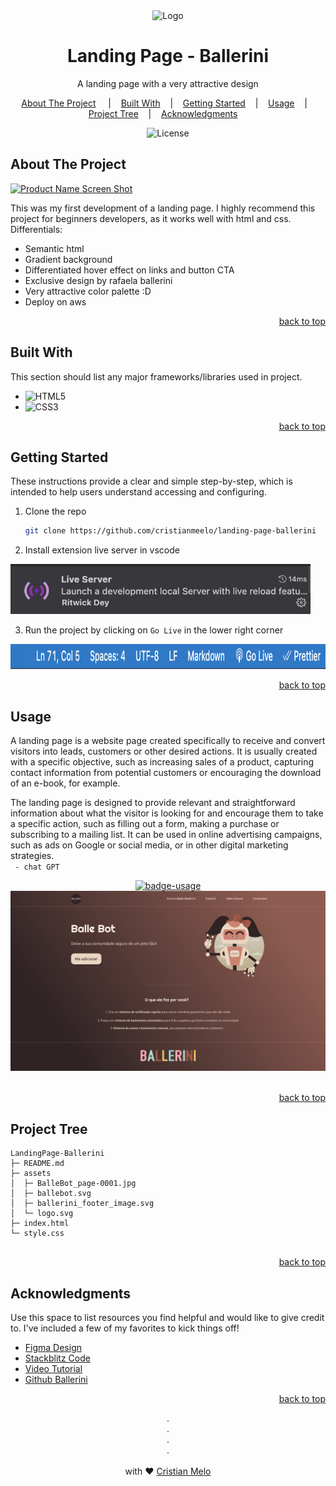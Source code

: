<!-- PROJECT LOGO -->
<div id="readme-top" align="center">
<div >
<img src="https://cdn-icons-png.flaticon.com/512/1095/1095697.png?w=1060&t=st=1681080763~exp=1681081363~hmac=1ff61a0ff51863b66cfc6991c58b32243a2428359849414dc817f08acd2cc10d" alt="Logo" width="80" height="80">
</div>

<h1 align="center">
    Landing Page - Ballerini
</h1>
<p align="center">
    A landing page with a very attractive design
    <br />
</p>

<p align="center">
<a href="#about-the-project">About The Project</a>
&nbsp;&nbsp;&nbsp;&nbsp;|&nbsp;&nbsp;&nbsp;
<a href="#built-with">Built With</a>&nbsp;&nbsp;&nbsp;&nbsp;|&nbsp;&nbsp;&nbsp;
<a href="#getting-started">Getting Started</a>&nbsp;&nbsp;&nbsp;&nbsp;|&nbsp;&nbsp;&nbsp;
 <a href="#usage">Usage</a>&nbsp;&nbsp;&nbsp;&nbsp;|&nbsp;&nbsp;&nbsp;
 <a href="#project-tree">Project Tree</a>&nbsp;&nbsp;&nbsp;&nbsp;|&nbsp;&nbsp;&nbsp;
 <a href="#usage">Acknowledgments</a>&nbsp;&nbsp;&nbsp;&nbsp;
</p>

<p align="center">
<img alt="License" src="https://img.shields.io/static/v1?label=license&message=MIT&color=49AA26&labelCOlor=000000"></img>
</p>
</div>

<!-- ABOUT THE PROJECT -->

## About The Project

[![Product Name Screen Shot][product-screenshot]](https://example.com)

This was my first development of a landing page. I highly recommend this project for beginners developers, as it works well with html and css. Differentials:

- Semantic html
- Gradient background
- Differentiated hover effect on links and button CTA
- Exclusive design by rafaela ballerini
- Very attractive color palette :D
- Deploy on aws

<p align="right"><a href="#readme-top">back to top</a></p>

<!-- BUILT WITH -->

## Built With

This section should list any major frameworks/libraries used in project. 

- ![HTML5](https://img.shields.io/badge/HTML5-E34F26?style=for-the-badge&logo=html5&logoColor=white)
- ![CSS3](https://img.shields.io/badge/css3-%231572B6.svg?style=for-the-badge&logo=css3&logoColor=white)

<p align="right"><a href="#readme-top">back to top</a></p>

<!-- GETTING STARTED -->

## Getting Started

These instructions provide a clear and simple step-by-step, which is intended to help users understand accessing and configuring.

1. Clone the repo
   ```sh
   git clone https://github.com/cristianmeelo/landing-page-ballerini
   ```
2. Install extension live server in vscode</br>
<img src="./assets/live-server.png" alt="Logo" width="480" height="80">

3. Run the project by clicking on `Go Live` in the lower right corner <br/>
<img src="./assets/go-live.png" alt="Logo" width="680" height="40">


<p align="right"><a href="#readme-top">back to top</a></p>

<!-- USAGE EXAMPLES -->

## Usage

A landing page is a website page created specifically to receive and convert visitors into leads, customers or other desired actions. It is usually created with a specific objective, such as increasing sales of a product, capturing contact information from potential customers or encouraging the download of an e-book, for example.

The landing page is designed to provide relevant and straightforward information about what the visitor is looking for and encourage them to take a specific action, such as filling out a form, making a purchase or subscribing to a mailing list. It can be used in online advertising campaigns, such as ads on Google or social media, or in other digital marketing strategies. </br>
` - chat GPT`

<div align="center">
<a href="http://cristianmeelo.com.s3-website-sa-east-1.amazonaws.com/">
<img src="https://img.shields.io/badge/demo-see%20the%20app-blue" alt="badge-usage" >
</div>

<div align="center">
<img src="./assets//BalleBot_page-0001.jpg" alt="Logo">
</div>
</br>

<p align="right"><a href="#readme-top">back to top</a></p>

<!-- PROJECT  Tree -->

## Project Tree

```
LandingPage-Ballerini
├─ README.md
├─ assets
│  ├─ BalleBot_page-0001.jpg
│  ├─ ballebot.svg
│  ├─ ballerini_footer_image.svg
│  └─ logo.svg
├─ index.html
└─ style.css


```

<p align="right"><a href="#readme-top">back to top</a></p>

<!-- ACKNOWLEDGMENTS -->

## Acknowledgments

Use this space to list resources you find helpful and would like to give credit to. I've included a few of my favorites to kick things off!

- [Figma Design](https://www.figma.com/file/myqP66iQwzjwjrIAJyyrip/BalleBot?node-id=0%3A1&t=xaxOj9U8380vQL7r-0)
- [Stackblitz Code](https://stackblitz.com/edit/web-platform-fljbsg?file=index.html,styles.css)
- [Video Tutorial](https://www.youtube.com/watch?v=llF6vD-RljE&t=138s&ab_channel=RafaellaBallerini)
- [Github Ballerini](https://github.com/rafaballerini)


<p align="right"><a href="#readme-top">back to top</a></p>

<p align="center">
.
<br/>
.
<br/>
.
<br/>
.
<br/>
<br/>
with ❤️
<a href="https://www.linkedin.com/in/cristian-melo/">
 Cristian Melo
</a>
</p>
</div>

<!-- MARKDOWN LINKS & IMAGES -->
<!-- https://www.markdownguide.org/basic-syntax/#reference-style-links -->

[contributors-shield]: https://img.shields.io/github/contributors/othneildrew/Best-README-Template.svg?style=for-the-badge
[contributors-url]: https://github.com/othneildrew/Best-README-Template/graphs/contributors
[forks-shield]: https://img.shields.io/github/forks/othneildrew/Best-README-Template.svg?style=for-the-badge
[forks-url]: https://github.com/othneildrew/Best-README-Template/network/members
[stars-shield]: https://img.shields.io/github/stars/othneildrew/Best-README-Template.svg?style=for-the-badge
[stars-url]: https://github.com/othneildrew/Best-README-Template/stargazers
[issues-shield]: https://img.shields.io/github/issues/othneildrew/Best-README-Template.svg?style=for-the-badge
[issues-url]: https://github.com/othneildrew/Best-README-Template/issues
[license-shield]: https://img.shields.io/github/license/othneildrew/Best-README-Template.svg?style=for-the-badge
[license-url]: https://github.com/othneildrew/Best-README-Template/blob/master/LICENSE.txt
[linkedin-shield]: https://img.shields.io/badge/-LinkedIn-black.svg?style=for-the-badge&logo=linkedin&colorB=555
[linkedin-url]: https://linkedin.com/in/othneildrew
[product-screenshot]: https://images.unsplash.com/photo-1623697899813-cf12fa9bc1c3?ixlib=rb-4.0.3&ixid=MnwxMjA3fDB8MHxwaG90by1wYWdlfHx8fGVufDB8fHx8&auto=format&fit=crop&w=1853&q=80
[next.js]: https://img.shields.io/badge/next.js-000000?style=for-the-badge&logo=nextdotjs&logoColor=white
[next-url]: https://nextjs.org/
[react.js]: https://img.shields.io/badge/React-20232A?style=for-the-badge&logo=react&logoColor=61DAFB
[react-url]: https://reactjs.org/
[vue.js]: https://img.shields.io/badge/Vue.js-35495E?style=for-the-badge&logo=vuedotjs&logoColor=4FC08D
[vue-url]: https://vuejs.org/
[angular.io]: https://img.shields.io/badge/Angular-DD0031?style=for-the-badge&logo=angular&logoColor=white
[angular-url]: https://angular.io/
[svelte.dev]: https://img.shields.io/badge/Svelte-4A4A55?style=for-the-badge&logo=svelte&logoColor=FF3E00
[svelte-url]: https://svelte.dev/
[laravel.com]: https://img.shields.io/badge/Laravel-FF2D20?style=for-the-badge&logo=laravel&logoColor=white
[laravel-url]: https://laravel.com
[bootstrap.com]: https://img.shields.io/badge/Bootstrap-563D7C?style=for-the-badge&logo=bootstrap&logoColor=white
[bootstrap-url]: https://getbootstrap.com
[jquery.com]: https://img.shields.io/badge/jQuery-0769AD?style=for-the-badge&logo=jquery&logoColor=white
[jquery-url]: https://jquery.com
